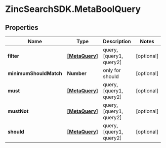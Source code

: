 # ZincSearchSDK.MetaBoolQuery

## Properties

Name | Type | Description | Notes
------------ | ------------- | ------------- | -------------
**filter** | [**[MetaQuery]**](MetaQuery.md) | query, [query1, query2] | [optional] 
**minimumShouldMatch** | **Number** | only for should | [optional] 
**must** | [**[MetaQuery]**](MetaQuery.md) | query, [query1, query2] | [optional] 
**mustNot** | [**[MetaQuery]**](MetaQuery.md) | query, [query1, query2] | [optional] 
**should** | [**[MetaQuery]**](MetaQuery.md) | query, [query1, query2] | [optional] 


